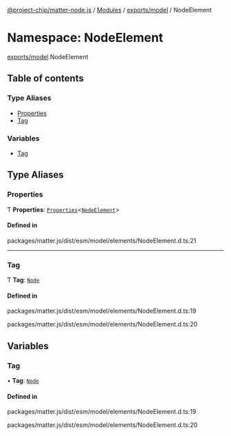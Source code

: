 [@project-chip/matter-node.js](../README.md) / [Modules](../modules.md) / [exports/model](exports_model.md) / NodeElement

# Namespace: NodeElement

[exports/model](exports_model.md).NodeElement

## Table of contents

### Type Aliases

- [Properties](exports_model.NodeElement.md#properties)
- [Tag](exports_model.NodeElement.md#tag)

### Variables

- [Tag](exports_model.NodeElement.md#tag-1)

## Type Aliases

### Properties

Ƭ **Properties**: [`Properties`](exports_model.BaseElement.md#properties)\<[`NodeElement`](exports_model.md#nodeelement)\>

#### Defined in

packages/matter.js/dist/esm/model/elements/NodeElement.d.ts:21

___

### Tag

Ƭ **Tag**: [`Node`](../enums/exports_model.ElementTag.md#node)

#### Defined in

packages/matter.js/dist/esm/model/elements/NodeElement.d.ts:19

packages/matter.js/dist/esm/model/elements/NodeElement.d.ts:20

## Variables

### Tag

• **Tag**: [`Node`](../enums/exports_model.ElementTag.md#node)

#### Defined in

packages/matter.js/dist/esm/model/elements/NodeElement.d.ts:19

packages/matter.js/dist/esm/model/elements/NodeElement.d.ts:20
